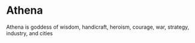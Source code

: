 # Athena
Athena is goddess of wisdom, handicraft, heroism, courage, war, strategy, industry, and cities